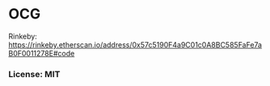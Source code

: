 # OCG

Rinkeby: https://rinkeby.etherscan.io/address/0x57c5190F4a9C01c0A8BC585FaFe7aB0F0011278E#code

### License: MIT
